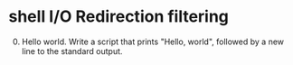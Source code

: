 # shell I/O Redirection filtering
0. Hello world. Write a script that prints "Hello, world", followed by a new line to the standard output.
